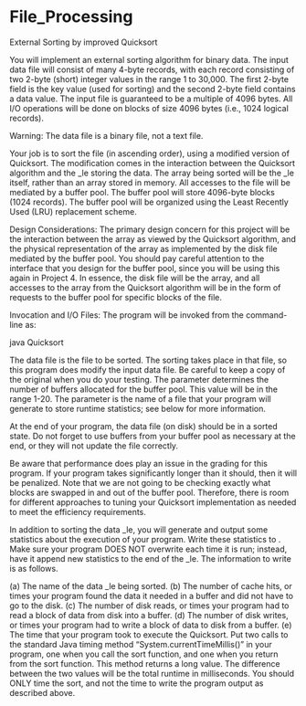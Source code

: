 # File_Processing
External Sorting by improved Quicksort

You will implement an external sorting algorithm for binary data. The input data file will consist of many 4-byte records, with each record consisting of two 2-byte (short) integer values in the range 1 to 30,000. The first 2-byte field is the key value (used for sorting) and the second 2-byte field contains a data value. The input file is guaranteed to be a multiple of 4096 bytes. All I/O operations will be done on blocks of size 4096 bytes (i.e., 1024 logical records).

Warning: The data file is a binary file, not a text file.

Your job is to sort the file (in ascending order), using a modified version of Quicksort. The modification comes in the interaction between the Quicksort algorithm and the _le storing the data. The array being sorted will be the _le itself, rather than an array stored in memory. All accesses to the file will be mediated by a buffer pool. The buffer pool will store 4096-byte blocks (1024 records). The buffer pool will be organized using the Least Recently Used (LRU) replacement scheme.

Design Considerations:
The primary design concern for this project will be the interaction between the array as viewed by the Quicksort algorithm, and the physical representation of the array as implemented by the disk file mediated by the buffer pool. You should pay careful attention to the interface that you design for the buffer pool, since you will be using this again in Project 4. In essence, the disk file will be the array, and all accesses to the array from the Quicksort algorithm will be in the form of requests to the buffer pool for specific blocks of the file.

Invocation and I/O Files:
The program will be invoked from the command-line as:

java Quicksort <data-file-name> <numb-buffers> <stat-file-name>

The data file <data-file-name> is the file to be sorted. The sorting takes place in that file, so this program does modify the input data file. Be careful to keep a copy of the original when you do your testing. The parameter <numb-buffers> determines the number of buffers allocated for the buffer pool. This value will be in the range 1-20. The parameter <stat-file-name> is the name of a file that your program will generate to store runtime statistics; see below for more information. 

At the end of your program, the data file (on disk) should be in a sorted state. Do not forget to use buffers from your buffer pool as necessary at the end, or they will not update the file correctly. 

Be aware that performance does play an issue in the grading for this program. If your program takes significantly longer than it should, then it will be penalized. Note that we are not going to be checking exactly what blocks are swapped in and out of the buffer pool. Therefore, there is room for different approaches to tuning your Quicksort implementation as needed to meet the efficiency requirements.

In addition to sorting the data _le, you will generate and output some statistics about the execution of your program. Write these statistics to <stat-file-name>. Make sure your program
DOES NOT overwrite <stat-file-name> each time it is run; instead, have it append new statistics to the end of the _le. The information to write is as follows.

(a)	The name of the data _le being sorted.
(b)	The number of cache hits, or times your program found the data it needed in a buffer and did not have to go to the disk.
(c)	The number of disk reads, or times your program had to read a block of data from disk into a buffer.
(d)	The number of disk writes, or times your program had to write a block of data to disk from a buffer.
(e)	The time that your program took to execute the Quicksort. Put two calls to the standard Java timing method “System.currentTimeMillis()” in your program, one when you call the sort function, and one when you return from the sort function. This method returns a long value. The difference between the two values will be the total runtime in milliseconds. You should ONLY time the sort, and not the time to write the program output as described above.

